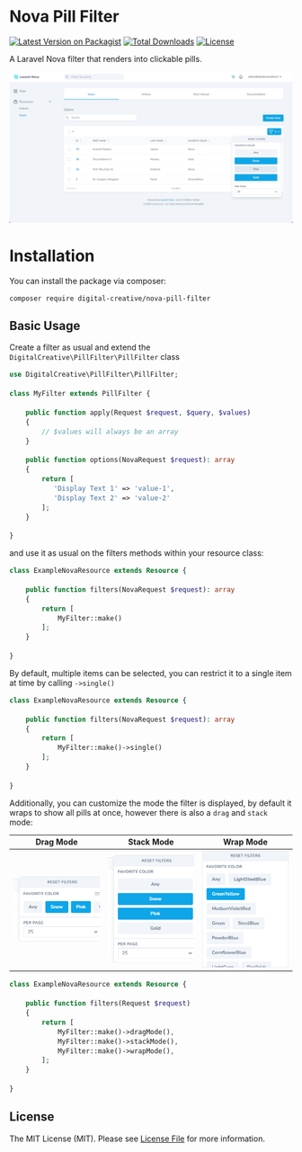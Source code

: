 # Nova Pill Filter

[![Latest Version on Packagist](https://img.shields.io/packagist/v/digital-creative/nova-pill-filter)](https://packagist.org/packages/digital-creative/nova-pill-filter)
[![Total Downloads](https://img.shields.io/packagist/dt/digital-creative/nova-pill-filter)](https://packagist.org/packages/digital-creative/nova-pill-filter)
[![License](https://img.shields.io/packagist/l/digital-creative/nova-pill-filter)](https://github.com/dcasia/nova-pill-filter/blob/master/LICENSE)

A Laravel Nova filter that renders into clickable pills.

<picture>
  <source media="(prefers-color-scheme: dark)" srcset="https://raw.githubusercontent.com/dcasia/nova-pill-filter/nova4/screenshots/dark-1.png">
  <img alt="PillFilter in Action" src="https://raw.githubusercontent.com/dcasia/nova-pill-filter/nova4/screenshots/light-1.png">
</picture>

# Installation

You can install the package via composer:

```shell
composer require digital-creative/nova-pill-filter
```

## Basic Usage

Create a filter as usual and extend the `DigitalCreative\PillFilter\PillFilter` class

```php
use DigitalCreative\PillFilter\PillFilter;

class MyFilter extends PillFilter {

    public function apply(Request $request, $query, $values)
    {
        // $values will always be an array
    }
    
    public function options(NovaRequest $request): array
    {
        return [
           'Display Text 1' => 'value-1',
           'Display Text 2' => 'value-2'
        ];
    }

}
```

and use it as usual on the filters methods within your resource class:

```php
class ExampleNovaResource extends Resource {

    public function filters(NovaRequest $request): array
    {
        return [
            MyFilter::make()
        ];
    }

}
```

By default, multiple items can be selected, you can restrict it to a single item at time by calling `->single()`

```php
class ExampleNovaResource extends Resource {

    public function filters(NovaRequest $request): array
    {
        return [
            MyFilter::make()->single()
        ];
    }

}
```

Additionally, you can customize the mode the filter is displayed, by default it wraps to show all pills at once, however
there is also a `drag` and `stack` mode:

| Drag Mode                                                                                                                                                                                                                                                                 | Stack Mode                                                                                                                                                                                                                                                                | Wrap Mode                                                                                                                                                                                                                                                               |
|---------------------------------------------------------------------------------------------------------------------------------------------------------------------------------------------------------------------------------------------------------------------------|---------------------------------------------------------------------------------------------------------------------------------------------------------------------------------------------------------------------------------------------------------------------------|-------------------------------------------------------------------------------------------------------------------------------------------------------------------------------------------------------------------------------------------------------------------------|
| <picture><source media="(prefers-color-scheme: dark)" srcset="https://raw.githubusercontent.com/dcasia/nova-pill-filter/nova4/screenshots/drag-dark.png"><img src="https://raw.githubusercontent.com/dcasia/nova-pill-filter/nova4/screenshots/drag-light.png"></picture>  | <picture><source media="(prefers-color-scheme: dark)" srcset="https://raw.githubusercontent.com/dcasia/nova-pill-filter/nova4/screenshots/stack-dark.png"><img src="https://raw.githubusercontent.com/dcasia/nova-pill-filter/nova4/screenshots/stack-light.png"></picture> | <picture><source media="(prefers-color-scheme: dark)" srcset="https://raw.githubusercontent.com/dcasia/nova-pill-filter/nova4/screenshots/wrap-dark.png"><img src="https://raw.githubusercontent.com/dcasia/nova-pill-filter/nova4/screenshots/wrap-light.png"></picture> |

```php
class ExampleNovaResource extends Resource {

    public function filters(Request $request)
    {
        return [
            MyFilter::make()->dragMode(),
            MyFilter::make()->stackMode(),
            MyFilter::make()->wrapMode(),
        ];
    }

}
```

## License

The MIT License (MIT). Please see [License File](https://raw.githubusercontent.com/dcasia/nova-pill-filter/master/LICENSE) for more information.
